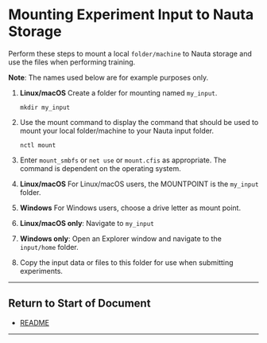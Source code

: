 # Mounting Experiment Input to Nauta Storage

Perform these steps to mount a local `folder/machine` to Nauta storage and use the files when performing training.

**Note**: The names used below are for example purposes only.

1. **Linux/macOS** Create a folder for mounting named `my_input`.
 
   `mkdir my_input`

1. Use the mount command to display the command that should be used to mount your local folder/machine to your Nauta input folder. 

   `nctl mount`

1. Enter `mount_smbfs` or `net use` or `mount.cfis` as appropriate. The command is dependent on the operating system. 

1. **Linux/macOS** For Linux/macOS users, the MOUNTPOINT is the `my_input` folder. 

1. **Windows** For Windows users, choose a drive letter as mount point.

1. **Linux/macOS only**: Navigate to `my_input`

1. **Windows only**: Open an Explorer window and navigate to the `input/home` folder.

1. Copy the input data or files to this folder for use when submitting experiments.

----------------------

## Return to Start of Document

* [README](../README.md)

----------------------
 
